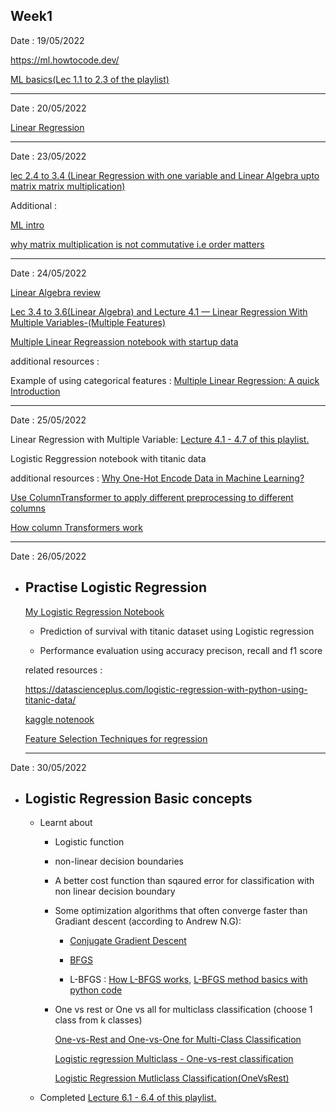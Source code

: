 ## Week1

Date : 19/05/2022

https://ml.howtocode.dev/

[ML basics(Lec 1.1 to 2.3 of the playlist)](https://www.youtube.com/playlist?list=PLLssT5z_DsK-h9vYZkQkYNWcItqhlRJLN)

---------------------------------------------------------------------------------------------------------
Date : 20/05/2022

[Linear Regression](https://github.com/mhuzaifadev/mlzero_to_hero/tree/main/04_Simple%20_Linear_Regression)

-----------------------------------------------------------------------------------------------------------
Date : 23/05/2022

[lec 2.4 to 3.4 (Linear Regression with one variable and Linear Algebra upto matrix matrix multiplication)](https://www.youtube.com/playlist?list=PLLssT5z_DsK-h9vYZkQkYNWcItqhlRJLN)

Additional : 

[ML intro](https://ml.howtocode.dev/)

[why matrix multiplication is not commutative i.e order matters](https://www.quora.com/Why-is-the-multiplication-of-matrices-not-a-commutative-property-so-that-AB-neq-BA)

----------------------------------------------------------------------------------------------------------

Date : 24/05/2022

[Linear Algebra review](https://towardsdatascience.com/linear-algebra-for-machine-learning-22f1d8aea83c)

[Lec 3.4 to 3.6(Linear Algebra) and Lecture 4.1 — Linear Regression With Multiple Variables-(Multiple Features)](https://www.youtube.com/playlist?list=PLLssT5z_DsK-h9vYZkQkYNWcItqhlRJLN)

[Multiple Linear Regreassion notebook with startup data](https://github.com/mhuzaifadev/mlzero_to_hero/tree/main/05%20Multiple%20Linear%20Regression)

additional resources : 

Example of using categorical features : [Multiple Linear Regression: A quick Introduction](https://www.askpython.com/python/examples/multiple-linear-regression)

------------------------------------------------------------------------------------------------------------------------------------------

Date : 25/05/2022

Linear Regression with Multiple Variable: [Lecture 4.1 - 4.7 of this playlist.](https://www.youtube.com/watch?v=PPLop4L2eGk&list=PLLssT5z_DsK-h9vYZkQkYNWcItqhlRJLN)

Logistic Reggression notebook with titanic data

additional resources :
[Why One-Hot Encode Data in Machine Learning?](https://machinelearningmastery.com/why-one-hot-encode-data-in-machine-learning)

[Use ColumnTransformer to apply different preprocessing to different columns](https://www.youtube.com/watch?v=NGq8wnH5VSo)

[How column Transformers work](https://www.analyticsvidhya.com/blog/2021/05/understanding-column-transformer-and-machine-learning-pipelines/)

------------------------------------------------------------------------------------------------------------------------------------------------------

Date : 26/05/2022

* ## Practise Logistic Regression

    [My Logistic Regression Notebook](https://github.com/EKnsl/Weekely-updates-on-codes-and-study/blob/main/ML_practice/week1_ML_%20Intro_and_supervised_learing/code/Logistic_Regression.ipynb)

    * Prediction of survival with titanic dataset using Logistic regression 

    * Performance evaluation using accuracy precison, recall and f1 score

    related resources : 

    https://datascienceplus.com/logistic-regression-with-python-using-titanic-data/

    [kaggle notenook](https://www.kaggle.com/code/mnassrib/titanic-logistic-regression-with-python/notebook)

    [Feature Selection Techniques for regression](https://machinelearningmastery.com/feature-selection-for-regression-data/)

    -------------------------------------------------------------------------------------------------------------------------------------

Date : 30/05/2022

* ## Logistic Regression Basic concepts

    * Learnt about

        * Logistic function  
        
        * non-linear decision boundaries

        * A better cost function than sqaured error for classification with non linear decision boundary
         
        * Some optimization algorithms that often converge faster than Gradiant descent (according to Andrew N.G):
            * [Conjugate Gradient Descent](https://ikuz.eu/machine-learning-and-computer-science/the-concept-of-conjugate-gradient-descent-in-python/)
            
            * [BFGS](https://machinelearningmastery.com/bfgs-optimization-in-python/)
            
            * L-BFGS : 
            [How L-BFGS works](https://stats.stackexchange.com/questions/284712/how-does-the-l-bfgs-work),
            [L-BFGS method basics with python code](https://www.earthinversion.com/techniques/the-L-BFGS-optimization-method/)

        * One vs rest or One vs all for multiclass classification (choose 1 class from k classes)
            
            [One-vs-Rest and One-vs-One for Multi-Class Classification](https://machinelearningmastery.com/one-vs-rest-and-one-vs-one-for-multi-class-classification/ )
            
            [Logistic regression  Multiclass - One-vs-rest classification](https://www.youtube.com/watch?v=EYXSve6T5BU)
            
            [Logistic Regression Mutliclass Classification(OneVsRest)](https://www.youtube.com/watch?v=V8fS0T_ktn4)

    * Completed [Lecture 6.1 - 6.4 of this playlist.](https://www.youtube.com/playlist?list=PLLssT5z_DsK-h9vYZkQkYNWcItqhlRJLN)
